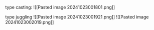 
type casting:
	![[Pasted image 20241023001801.png]]

type juggling
	![[Pasted image 20241023001921.png]]
	![[Pasted image 20241023002019.png]]
	